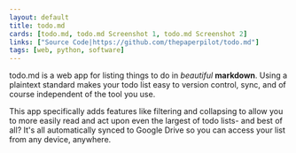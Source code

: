 ```yaml
---
layout: default
title: todo.md
cards: [todo.md, todo.md Screenshot 1, todo.md Screenshot 2]
links: ["Source Code|https://github.com/thepaperpilot/todo.md"]
tags: [web, python, software]
---
```

todo.md is a web app for listing things to do in _beautiful_ **markdown**. Using a plaintext standard makes your todo list easy to version control, sync, and of course independent of the tool you use.

This app specifically adds features like filtering and collapsing to allow you to more easily read and act upon even the largest of todo lists- and best of all? It's all automatically synced to Google Drive so you can access your list from any device, anywhere.
